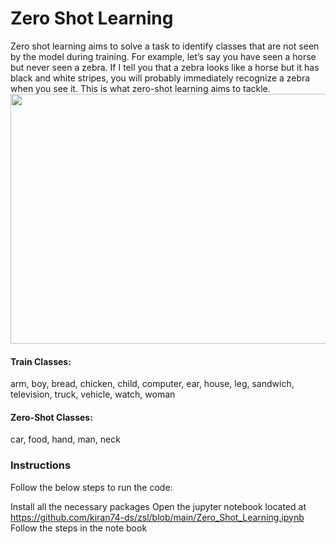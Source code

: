 # Zero Shot Learning

Zero shot learning aims to solve a task to identify classes that are not seen by the model during training.
For example, let’s say you have seen a horse but never seen a zebra. If I tell you that a zebra looks like a horse but it has black and white stripes, you will probably immediately recognize a zebra when you see it.
This is what zero-shot learning aims to tackle.
<img src="https://www.programmersought.com/images/779/99f80acb97763b3b810b016933de6d73.png" width=600, height=400>

#### Train Classes:
arm, boy, bread, chicken, child, computer, ear, house, leg, sandwich, television, truck, vehicle, watch, woman
#### Zero-Shot Classes:
car, food, hand, man, neck

### Instructions

Follow the below steps to run the code:

Install all the necessary packages
Open the jupyter notebook located at 
https://github.com/kiran74-ds/zsl/blob/main/Zero_Shot_Learning.ipynb
Follow the steps in the note book
